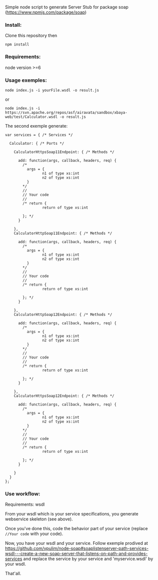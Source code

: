 Simple node script to generate Server Stub for package soap (https://www.npmjs.com/package/soap)

### Install: ###

Clone this repository then

```
npm install
```

### Requirements: ###

node version >=6

### Usage exemples: ###


```
node index.js -i yourFile.wsdl -o result.js
```

or

```
node index.js -i https://svn.apache.org/repos/asf/airavata/sandbox/xbaya-web/test/Calculator.wsdl -o result.js
```

The second exemple generate:


```
var services = { /* Services */

  Calculator: { /* Ports */

    CalculatorHttpsSoap11Endpoint: { /* Methods */

      add: function(args, callback, headers, req) {
        /*
          args = {
                 n1 of type xs:int
                 n2 of type xs:int
          }
        */
        //
        // Your code
        //
        /* return {
                 return of type xs:int

        }; */
      }

    },
    CalculatorHttpSoap11Endpoint: { /* Methods */

      add: function(args, callback, headers, req) {
        /*
          args = {
                 n1 of type xs:int
                 n2 of type xs:int
          }
        */
        //
        // Your code
        //
        /* return {
                 return of type xs:int

        }; */
      }

    },
    CalculatorHttpSoap12Endpoint: { /* Methods */

      add: function(args, callback, headers, req) {
        /*
          args = {
                 n1 of type xs:int
                 n2 of type xs:int
          }
        */
        //
        // Your code
        //
        /* return {
                 return of type xs:int

        }; */
      }

    },
    CalculatorHttpsSoap12Endpoint: { /* Methods */

      add: function(args, callback, headers, req) {
        /*
          args = {
                 n1 of type xs:int
                 n2 of type xs:int
          }
        */
        //
        // Your code
        //
        /* return {
                 return of type xs:int

        }; */
      }

    }
  }
};
```
### Use workflow: ###

Requirements: wsdl

From your wsdl which is your service specifications, you generate webservice skeleton (see above).

Once you've done this, code the behavior part of your service (replace ```//Your code``` with your code).

Now, you have your wsdl and your service. Follow exemple prodived at https://github.com/vpulim/node-soap#soaplistenserver-path-services-wsdl---create-a-new-soap-server-that-listens-on-path-and-provides-services
and replace the service by your service and 'myservice.wsdl' by your wsdl. 

That'all.



